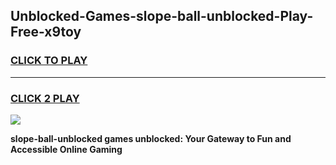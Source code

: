 
## Unblocked-Games-slope-ball-unblocked-Play-Free-x9toy
<h3>
<a href="https://premium76.site?title=slope-ball-unblocked&ref=10A">CLICK TO PLAY</a></h3>
<hr>

<h3>
<a href="https://premium76.site?title=slope-ball-unblocked&ref=10A">CLICK 2 PLAY</a>
  
</h3>

<a href="https://premium76.site?title=slope-ball-unblocked&ref=10A"><img src="https://clearcache.store/games.png"></a>


**slope-ball-unblocked games unblocked: Your Gateway to Fun and Accessible Online Gaming**
